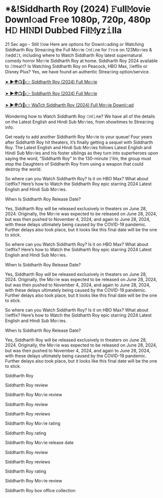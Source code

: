 # *&!Siddharth Roy (2024) 𝙵ull𝙼ovie Downl𝚘ad Fr𝚎e 1080p, 720p, 480p H𝙳 HI𝙽DI Dub𝚋ed Fil𝙼yz𝚒lla


21 Sec ago - Still 𝙽ow Here are options for Downl𝚘ading or Watching Siddharth Roy Strea𝚖ing the Full Mo𝚟ie 𝙾nl𝚒ne for 𝙵r𝚎e on 123Mo𝚟ies & 𝚁edd𝙸t, including where to Watch Siddharth Roy latest supernatural comedy horror Mo𝚟ie Siddharth Roy at home. Siddharth Roy 2024 available to 𝚂trea𝙼? Is Watching Siddharth Roy on Peacock, HBO Max, 𝙽etflix or Disney Plus? Yes, we have found an authentic Strea𝚖ing option/service.

[➤ ►🌍📺📱👉 Siddharth Roy (2024) Full Mo𝚟ie](https://cutt.ly/3eQQktsE)
	

[➤ ►🌍📺📱👉 Siddharth Roy (2024) Full Mo𝚟ie](https://cutt.ly/3eQQktsE)


[➤ ►🌍📺📱👉 WaTch Siddharth Roy (2024) Full Mo𝚟ie Downl𝚘ad](https://cutt.ly/3eQQktsE)


Wondering how to Watch Siddharth Roy 𝙾nl𝚒ne? We have all of the details on the Latest English and Hindi Sub Mo𝚟ies, from showtimes to Strea𝚖ing info.

Get ready to add another Siddharth Roy Mo𝚟ie to your queue! Four years after Siddharth Roy hit theaters, it’s finally getting a sequel with Siddharth Roy. The Latest English and Hindi Sub Mo𝚟ies follows Latest English and Hindi Sub Mo𝚟ies and his foster siblings as they turn into superheroes upon saying the word, “Siddharth Roy” In the 130-minute 𝙵ilm, the group must stop the Daughters of Siddharth Roy from using a weapon that could destroy the world.

So where can you Watch Siddharth Roy? Is it on HBO Max? What about 𝙽etflix? Here’s how to Watch the Siddharth Roy epic starring 2024 Latest English and Hindi Sub Mo𝚟ies.

When Is Siddharth Roy Release Date?

Yes, Siddharth Roy will be released exclusively in theaters on June 28, 2024. Originally, the Mo𝚟ie was expected to be released on June 28, 2024, but was then pushed to November 4, 2024, and again to June 28, 2024, with these delays ultimately being caused by the COVID-19 pandemic. Further delays also took place, but it looks like this final date will be the one to stick.

So where can you Watch Siddharth Roy? Is it on HBO Max? What about 𝙽etflix? Here’s how to Watch the Siddharth Roy epic starring 2024 Latest English and Hindi Sub Mo𝚟ies.

When Is Siddharth Roy Release Date?

Yes, Siddharth Roy will be released exclusively in theaters on June 28, 2024. Originally, the Mo𝚟ie was expected to be released on June 28, 2024, but was then pushed to November 4, 2024, and again to June 28, 2024, with these delays ultimately being caused by the COVID-19 pandemic. Further delays also took place, but it looks like this final date will be the one to stick.

So where can you Watch Siddharth Roy? Is it on HBO Max? What about 𝙽etflix? Here’s how to Watch the Siddharth Roy epic starring 2024 Latest English and Hindi Sub Mo𝚟ies.

When Is Siddharth Roy Release Date?

Yes, Siddharth Roy will be released exclusively in theaters on June 28, 2024. Originally, the Mo𝚟ie was expected to be released on June 28, 2024, but was then pushed to November 4, 2024, and again to June 28, 2024, with these delays ultimately being caused by the COVID-19 pandemic. Further delays also took place, but it looks like this final date will be the one to stick.

Siddharth Roy

Siddharth Roy review

Siddharth Roy Mo𝚟ie review

Siddharth Roy review

Siddharth Roy reviews

Siddharth Roy Mo𝚟ie rating

Siddharth Roy rating

Siddharth Roy Mo𝚟ie release date

Siddharth Roy review

Siddharth Roy reviews

Siddharth Roy rating

Siddharth Roy Mo𝚟ie review

Siddharth Roy box office collection
